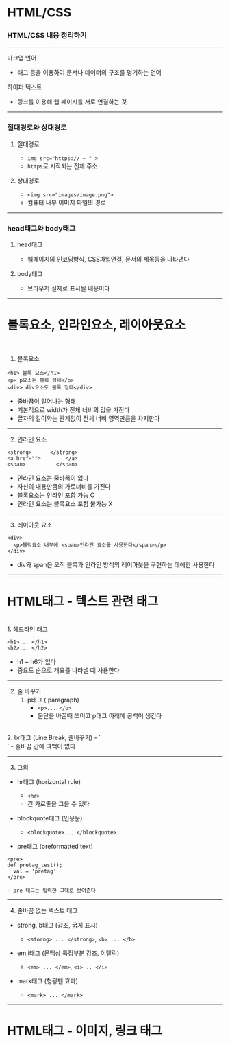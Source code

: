

HTML/CSS
===
### HTML/CSS 내용 정리하기
---
마크업 언어
- 태그 등을 이용하여 문서나 데이터의 구조를 명기하는 언어

하이퍼 텍스트
- 링크를 이용해 웹 페이지를 서로 연결하는 것

---

### 절대경로와 상대경로

1. 절대경로
	- `img src="https:// ~ " >`
	- `https`로 시작되는 전체 주소

2. 상대경로
	- `<img src="images/image.png">`
	- 컴퓨터 내부 이미지 파일의 경로
---

### head태그와 body태그

1. head태그
	- 웹페이지의 인코딩방식, CSS파일연결, 문서의 제목등을 나타낸다

2. body태그
	- 브라우저 실제로 표시될 내용이다

---

블록요소, 인라인요소, 레이아웃요소
===
<br> 

1. 블록요소
```
<h1> 블록 요소</h1>
<p> p요소는 블록 형태</p>
<div> div요소도 블록 형태</div>
```
- 줄바꿈이 일어나는 형태
- 기본적으로 width가 전체 너비의 값을 가진다
- 글자의 길이와는 관계없이 전체 너비 영역만큼을 차지한다

---
2. 인라인 요소

```
<strong>      </strong>
<a href="">        </a>
<span>          </span>
```
- 인라인 요소는 줄바꿈이 없다
- 자신의 내용만큼의 가로너비를 가진다
- 블록요소는 인라인 포함 가능 O
- 인라인 요소는 블록요소 포함 불가능 X

---
3. 레이아웃 요소

```
<div>
  <p>블럭요소 내부에 <span>인라인 요소를 사용한다</span></p>
</div>
```
- div와 span은 오직 블록과 인라인 방식의 레이아웃을 구현하는 데에만 사용한다

---
HTML태그 - 텍스트 관련 태그
===
<br>
1. 헤드라인 태그

```
<h1>... </h1>
<h2>... </h2>
```
- h1 ~ h6가 있다
- 중요도 순으로 개요를 나타낼 떄 사용한다

---
2. 줄 바꾸기
	1.  p태그 ( paragraph)
		- `<p>... </p>`
		- 문단을 바꿀때 쓰이고 p태그 아래에 공백이 생긴다
<br>
	2. br태그 (Line Break, 줄바꾸기)
		- `<br>`
		- 줄바꿈 간에 여백이 없다

---

3. 그외

- hr태그 (horizontal rule)
	- `<hr>`
	- 긴 가로줄을 그을 수 있다
- blockquote태그 (인용문)
	- `<blockquote>... </blockquote>`

- pre태그 (preformatted text)
```
<pre>
def pretag_test();
  val = 'pretag'
</pre>
```
	- pre 태그는 입력한 그대로 보여준다

---

4. 줄바꿈 없는 텍스트 태그

- strong, b태그 (강조, 굵게 표시)
	- `<storng> ... </strong>`, `<b> ... </b>`

- em,i태그 (문맥상 특정부분 강조, 이탤릭)
	- `<em> ... </em>`, `<i> .. </i>`

- mark태그 (형광펜 효과)
 	- `<mark> ... </mark>`

---
HTML태그 - 이미지, 링크 태그
===
<br>



	